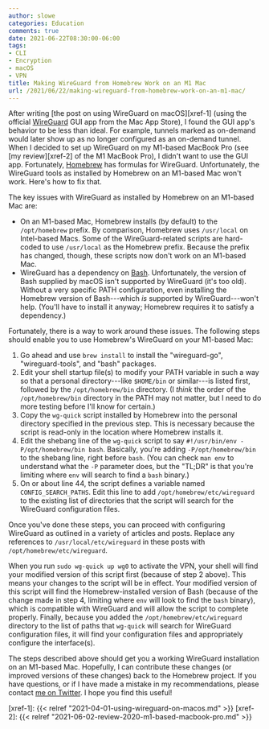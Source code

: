 ```yaml
---
author: slowe
categories: Education
comments: true
date: 2021-06-22T08:30:00-06:00
tags:
- CLI
- Encryption
- macOS
- VPN
title: Making WireGuard from Homebrew Work on an M1 Mac
url: /2021/06/22/making-wireguard-from-homebrew-work-on-an-m1-mac/
---
```


After writing [the post on using WireGuard on macOS][xref-1] (using the official [WireGuard][link-1] GUI app from the Mac App Store), I found the GUI app's behavior to be less than ideal. For example, tunnels marked as on-demand would later show up as no longer configured as an on-demand tunnel. When I decided to set up WireGuard on my M1-based MacBook Pro (see [my review][xref-2] of the M1 MacBook Pro), I didn't want to use the GUI app. Fortunately, [Homebrew][link-2] has formulas for WireGuard. Unfortunately, the WireGuard tools as installed by Homebrew on an M1-based Mac won't work. Here's how to fix that.<!--more-->

The key issues with WireGuard as installed by Homebrew on an M1-based Mac are:

* On an M1-based Mac, Homebrew installs (by default) to the `/opt/homebrew` prefix. By comparison, Homebrew uses `/usr/local` on Intel-based Macs. Some of the WireGuard-related scripts are hard-coded to use `/usr/local` as the Homebrew prefix. Because the prefix has changed, though, these scripts now don't work on an M1-based Mac.
* WireGuard has a dependency on [Bash][link-3]. Unfortunately, the version of Bash supplied by macOS isn't supported by WireGuard (it's too old). Without a very specific PATH configuration, even installing the Homebrew version of Bash---which _is_ supported by WireGuard---won't help. (You'll have to install it anyway; Homebrew requires it to satisfy a dependency.)

Fortunately, there is a way to work around these issues. The following steps should enable you to use Homebrew's WireGuard on your M1-based Mac:

1. Go ahead and use `brew install` to install the "wireguard-go", "wireguard-tools", and "bash" packages.
2. Edit your shell startup file(s) to modify your PATH variable in such a way so that a personal directory---like `$HOME/bin` or similar---is listed first, followed by the `/opt/homebrew/bin` directory. (I _think_ the order of the `/opt/homebrew/bin` directory in the PATH may not matter, but I need to do more testing before I'll know for certain.)
3. Copy the `wg-quick` script installed by Homebrew into the personal directory specified in the previous step. This is necessary because the script is read-only in the location where Homebrew installs it.
4. Edit the shebang line of the `wg-quick` script to say `#!/usr/bin/env -P/opt/homebrew/bin bash`. Basically, you're adding `-P/opt/homebrew/bin` to the shebang line, right before `bash`. (You can check `man env` to understand what the `-P` parameter does, but the "TL;DR" is that you're limiting where `env` will search to find a `bash` binary.)
5. On or about line 44, the script defines a variable named `CONFIG_SEARCH_PATHS`. Edit this line to add `/opt/homebrew/etc/wireguard` to the existing list of directories that the script will search for the WireGuard configuration files.

Once you've done these steps, you can proceed with configuring WireGuard as outlined in a variety of articles and posts. Replace any references to `/usr/local/etc/wireguard` in these posts with `/opt/homebrew/etc/wireguard`.

When you run `sudo wg-quick up wg0` to activate the VPN, your shell will find your modified version of this script first (because of step 2 above). This means your changes to the script will be in effect. Your modified version of this script will find the Homebrew-installed version of Bash (because of the change made in step 4, limiting where `env` will look to find the `bash` binary), which is compatible with WireGuard and will allow the script to complete properly. Finally, because you added the `/opt/homebrew/etc/wireguard` directory to the list of paths that `wg-quick` will search for WireGuard configuration files, it will find your configuration files and appropriately configure the interface(s).

The steps described above should get you a working WireGuard installation on an M1-based Mac. Hopefully, I can contribute these changes (or improved versions of these changes) back to the Homebrew project. If you have questions, or if I have made a mistake in my recommendations, please contact [me on Twitter][link-4]. I hope you find this useful!

[link-1]: https://www.wireguard.com
[link-2]: https://brew.sh
[link-3]: https://www.gnu.org/software/bash/
[link-4]: https://twitter.com/scott_lowe
[xref-1]: {{< relref "2021-04-01-using-wireguard-on-macos.md" >}}
[xref-2]: {{< relref "2021-06-02-review-2020-m1-based-macbook-pro.md" >}}
